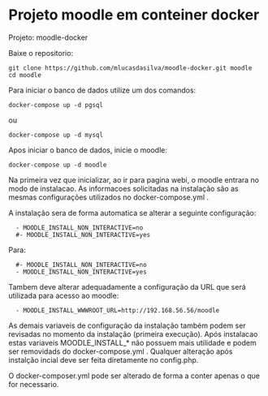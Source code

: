 # Projeto moodle em conteiner docker
Projeto: moodle-docker


Baixe o repositorio:


    git clone https://github.com/mlucasdasilva/moodle-docker.git moodle
    cd moodle


Para iniciar o banco de dados utilize um dos comandos:


    docker-compose up -d pgsql

ou

    docker-compose up -d mysql


Apos iniciar o banco de dados, inicie o moodle:


    docker-compose up -d moodle


Na primeira vez que inicializar, ao ir para pagina webi, o moodle entrara no modo de instalacao.
As informacoes solicitadas na instalação são as mesmas configurações utilizados no docker-compose.yml .


A instalação sera de forma automatica se alterar a seguinte configuração:


      - MOODLE_INSTALL_NON_INTERACTIVE=no
      #- MOODLE_INSTALL_NON_INTERACTIVE=yes

Para:

      #- MOODLE_INSTALL_NON_INTERACTIVE=no
      - MOODLE_INSTALL_NON_INTERACTIVE=yes


Tambem deve alterar adequadamente a configuração da URL que será utilizada para acesso ao moodle:


      - MOODLE_INSTALL_WWWROOT_URL=http://192.168.56.56/moodle


As demais variaveis de configuração da instalação também podem ser revisadas no momento da instalação (primeira execução).
Após instalacao estas variaveis MOODLE_INSTALL_* não possuem mais utilidade e podem ser removidads do docker-compose.yml .
Qualquer alteração após instalção incial deve ser feita diretamente no config.php.


O docker-composer.yml pode ser alterado de forma a conter apenas o que for necessario.

